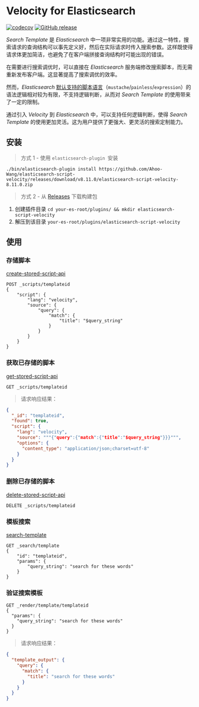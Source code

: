 # Velocity for Elasticsearch

[![codecov](https://codecov.io/gh/Ahoo-Wang/elasticsearch-script-velocity/graph/badge.svg?token=QK8XZXHBZN)](https://codecov.io/gh/Ahoo-Wang/elasticsearch-script-velocity)
[![GitHub release](https://img.shields.io/github/release/Ahoo-Wang/elasticsearch-script-velocity.svg)](https://github.com/Ahoo-Wang/elasticsearch-script-velocity/releases)

*Search Template* 是 *Elasticsearch* 中一项非常实用的功能。通过这一特性，搜索请求的查询结构可以事先定义好，然后在实际请求时传入搜索参数。这样既使得请求体更加简洁，也避免了在客户端拼接查询结构时可能出现的错误。

在需要进行搜索调优时，可以直接在 *Elasticsearch* 服务端修改搜索脚本，而无需重新发布客户端。这显著提高了搜索调优的效率。

然而，*Elasticsearch* [默认支持的脚本语言](https://www.elastic.co/guide/en/elasticsearch/reference/current/modules-scripting.html#scripting-available-languages)（`mustache`/`painless`/`expression`）的语法逻辑相对较为有限，不支持逻辑判断，从而对 *Search Template* 的使用带来了一定的限制。

通过引入 *Velocity* 到 *Elasticsearch* 中，可以支持任何逻辑判断，使得 *Search Template* 的使用更加灵活。这为用户提供了更强大、更灵活的搜索定制能力。

## 安装

> 方式 1 - 使用 `elasticsearch-plugin `安装

```shell script
./bin/elasticsearch-plugin install https://github.com/Ahoo-Wang/elasticsearch-script-velocity/releases/download/v8.11.0/elasticsearch-script-velocity-8.11.0.zip
```

> 方式 2 - 从 [Releases](https://github.com/Ahoo-Wang/elasticsearch-script-velocity/releases) 下载构建包

1. 创建插件目录 `cd your-es-root/plugins/ && mkdir elasticsearch-script-velocity`
2. 解压到该目录 `your-es-root/plugins/elasticsearch-script-velocity`

## 使用

### 存储脚本

[create-stored-script-api](https://www.elastic.co/guide/en/elasticsearch/reference/current/create-stored-script-api.html)

```http request
POST _scripts/templateid
{
    "script": {
        "lang": "velocity",
        "source": {
            "query": {
                "match": {
                    "title": "$query_string"
                }
            }
        }
    }
}
```

### 获取已存储的脚本

[get-stored-script-api](https://www.elastic.co/guide/en/elasticsearch/reference/current/get-stored-script-api.html)

```http request
GET _scripts/templateid
```

> 请求响应结果：

```json
{
  "_id": "templateid",
  "found": true,
  "script": {
    "lang": "velocity",
    "source": """{"query":{"match":{"title":"$query_string"}}}""",
    "options": {
      "content_type": "application/json;charset=utf-8"
    }
  }
}
```

### 删除已存储的脚本

[delete-stored-script-api](https://www.elastic.co/guide/en/elasticsearch/reference/current/delete-stored-script-api.html)

```http request
DELETE _scripts/templateid
```

### 模板搜索

[search-template](https://www.elastic.co/guide/en/elasticsearch/reference/current/search-template.html)

```http request
GET _search/template
{
    "id": "templateid",
    "params": {
        "query_string": "search for these words"
    }
}
```

### 验证搜索模板

```http request
GET _render/template/templateid
{
  "params": {
    "query_string": "search for these words"
  }
}
```

> 请求响应结果：

```json
{
  "template_output": {
    "query": {
      "match": {
        "title": "search for these words"
      }
    }
  }
}
```
